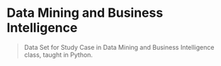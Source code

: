# Data Mining and Business Intelligence

> Data Set for Study Case in Data Mining and Business Intelligence class, taught in Python.
